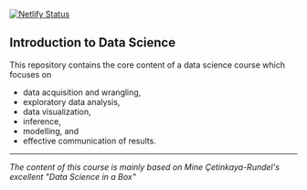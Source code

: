 [![Netlify Status](https://api.netlify.com/api/v1/badges/0c6ad312-71ca-46d8-a89e-8e2dde5d2049/deploy-status)](https://app.netlify.com/sites/datascience-course/deploys)

## Introduction to Data Science

This repository contains the core content of a data science course which focuses on 

- data acquisition and wrangling, 
- exploratory data analysis, 
- data visualization, 
- inference, 
- modelling, and 
- effective communication of results.

---

*The content of this course is mainly based on Mine Çetinkaya-Rundel's excellent "Data Science in a Box"*
